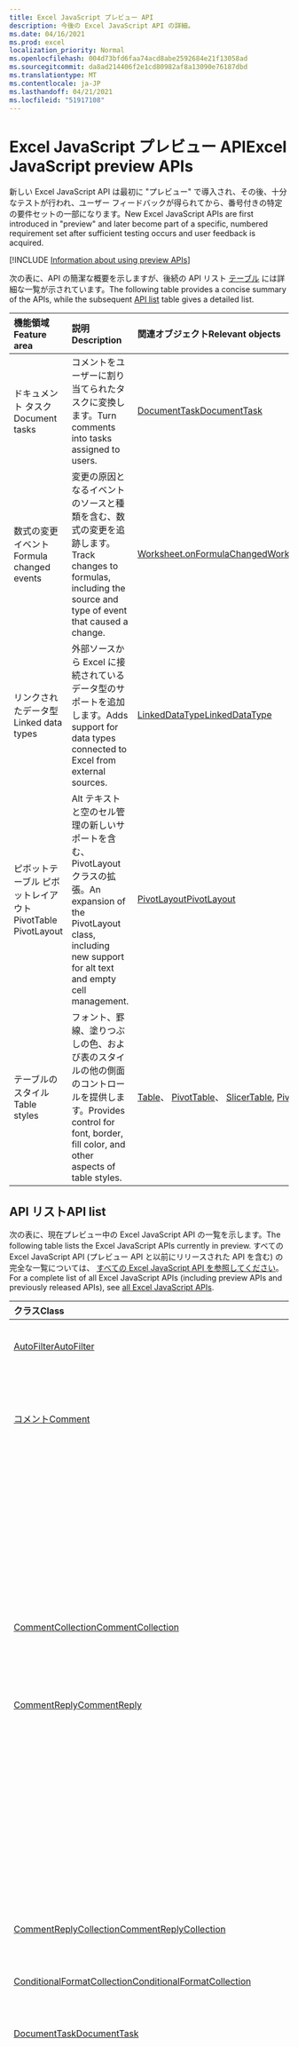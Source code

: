 ```yaml
---
title: Excel JavaScript プレビュー API
description: 今後の Excel JavaScript API の詳細。
ms.date: 04/16/2021
ms.prod: excel
localization_priority: Normal
ms.openlocfilehash: 004d73bfd6faa74acd8abe2592684e21f13058ad
ms.sourcegitcommit: da8ad214406f2e1cd80982af8a13090e76187dbd
ms.translationtype: MT
ms.contentlocale: ja-JP
ms.lasthandoff: 04/21/2021
ms.locfileid: "51917108"
---
```

# <a name="excel-javascript-preview-apis"></a><span data-ttu-id="0d282-103">Excel JavaScript プレビュー API</span><span class="sxs-lookup"><span data-stu-id="0d282-103">Excel JavaScript preview APIs</span></span>

<span data-ttu-id="0d282-104">新しい Excel JavaScript API は最初に "プレビュー" で導入され、その後、十分なテストが行われ、ユーザー フィードバックが得られてから、番号付きの特定の要件セットの一部になります。</span><span class="sxs-lookup"><span data-stu-id="0d282-104">New Excel JavaScript APIs are first introduced in "preview" and later become part of a specific, numbered requirement set after sufficient testing occurs and user feedback is acquired.</span></span>

[!INCLUDE [Information about using preview APIs](../../includes/using-preview-apis-host.md)]

<span data-ttu-id="0d282-105">次の表に、API の簡潔な概要を示しますが、後続の API リスト [テーブル](#api-list) には詳細な一覧が示されています。</span><span class="sxs-lookup"><span data-stu-id="0d282-105">The following table provides a concise summary of the APIs, while the subsequent [API list](#api-list) table gives a detailed list.</span></span>

| <span data-ttu-id="0d282-106">機能領域</span><span class="sxs-lookup"><span data-stu-id="0d282-106">Feature area</span></span> | <span data-ttu-id="0d282-107">説明</span><span class="sxs-lookup"><span data-stu-id="0d282-107">Description</span></span> | <span data-ttu-id="0d282-108">関連オブジェクト</span><span class="sxs-lookup"><span data-stu-id="0d282-108">Relevant objects</span></span> |
|:--- |:--- |:--- |
| <span data-ttu-id="0d282-109">ドキュメント タスク</span><span class="sxs-lookup"><span data-stu-id="0d282-109">Document tasks</span></span> | <span data-ttu-id="0d282-110">コメントをユーザーに割り当てられたタスクに変換します。</span><span class="sxs-lookup"><span data-stu-id="0d282-110">Turn comments into tasks assigned to users.</span></span> | [<span data-ttu-id="0d282-111">DocumentTask</span><span class="sxs-lookup"><span data-stu-id="0d282-111">DocumentTask</span></span>](/javascript/api/excel/excel.documenttask) |
| <span data-ttu-id="0d282-112">数式の変更イベント</span><span class="sxs-lookup"><span data-stu-id="0d282-112">Formula changed events</span></span> | <span data-ttu-id="0d282-113">変更の原因となるイベントのソースと種類を含む、数式の変更を追跡します。</span><span class="sxs-lookup"><span data-stu-id="0d282-113">Track changes to formulas, including the source and type of event that caused a change.</span></span> | [<span data-ttu-id="0d282-114">Worksheet.onFormulaChanged</span><span class="sxs-lookup"><span data-stu-id="0d282-114">Worksheet.onFormulaChanged</span></span>](/javascript/api/excel/excel.worksheet#onFormulaChanged)|
| <span data-ttu-id="0d282-115">リンクされたデータ型</span><span class="sxs-lookup"><span data-stu-id="0d282-115">Linked data types</span></span> | <span data-ttu-id="0d282-116">外部ソースから Excel に接続されているデータ型のサポートを追加します。</span><span class="sxs-lookup"><span data-stu-id="0d282-116">Adds support for data types connected to Excel from external sources.</span></span> | [<span data-ttu-id="0d282-117">LinkedDataType</span><span class="sxs-lookup"><span data-stu-id="0d282-117">LinkedDataType</span></span>](/javascript/api/excel/excel.linkeddatatype)|
| <span data-ttu-id="0d282-118">ピボットテーブル ピボットレイアウト</span><span class="sxs-lookup"><span data-stu-id="0d282-118">PivotTable PivotLayout</span></span> | <span data-ttu-id="0d282-119">Alt テキストと空のセル管理の新しいサポートを含む、PivotLayout クラスの拡張。</span><span class="sxs-lookup"><span data-stu-id="0d282-119">An expansion of the PivotLayout class, including new support for alt text and empty cell management.</span></span> | [<span data-ttu-id="0d282-120">PivotLayout</span><span class="sxs-lookup"><span data-stu-id="0d282-120">PivotLayout</span></span>](/javascript/api/excel/excel.pivotlayout) |
| <span data-ttu-id="0d282-121">テーブルのスタイル</span><span class="sxs-lookup"><span data-stu-id="0d282-121">Table styles</span></span> | <span data-ttu-id="0d282-122">フォント、罫線、塗りつぶしの色、および表のスタイルの他の側面のコントロールを提供します。</span><span class="sxs-lookup"><span data-stu-id="0d282-122">Provides control for font, border, fill color, and other aspects of table styles.</span></span> | <span data-ttu-id="0d282-123">[Table](/javascript/api/excel/excel.table)、 [PivotTable](/javascript/api/excel/excel.pivottable)、 [Slicer](/javascript/api/excel/excel.slicer)</span><span class="sxs-lookup"><span data-stu-id="0d282-123">[Table](/javascript/api/excel/excel.table), [PivotTable](/javascript/api/excel/excel.pivottable), [Slicer](/javascript/api/excel/excel.slicer)</span></span> |

## <a name="api-list"></a><span data-ttu-id="0d282-124">API リスト</span><span class="sxs-lookup"><span data-stu-id="0d282-124">API list</span></span>

<span data-ttu-id="0d282-125">次の表に、現在プレビュー中の Excel JavaScript API の一覧を示します。</span><span class="sxs-lookup"><span data-stu-id="0d282-125">The following table lists the Excel JavaScript APIs currently in preview.</span></span> <span data-ttu-id="0d282-126">すべての Excel JavaScript API (プレビュー API と以前にリリースされた API を含む) の完全な一覧については、 [すべての Excel JavaScript API を参照してください](/javascript/api/excel?view=excel-js-preview&preserve-view=true)。</span><span class="sxs-lookup"><span data-stu-id="0d282-126">For a complete list of all Excel JavaScript APIs (including preview APIs and previously released APIs), see [all Excel JavaScript APIs](/javascript/api/excel?view=excel-js-preview&preserve-view=true).</span></span>

| <span data-ttu-id="0d282-127">クラス</span><span class="sxs-lookup"><span data-stu-id="0d282-127">Class</span></span> | <span data-ttu-id="0d282-128">フィールド</span><span class="sxs-lookup"><span data-stu-id="0d282-128">Fields</span></span> | <span data-ttu-id="0d282-129">説明</span><span class="sxs-lookup"><span data-stu-id="0d282-129">Description</span></span> |
|:---|:---|:---|
|[<span data-ttu-id="0d282-130">AutoFilter</span><span class="sxs-lookup"><span data-stu-id="0d282-130">AutoFilter</span></span>](/javascript/api/excel/excel.autofilter)|[<span data-ttu-id="0d282-131">clearColumnCriteria(columnIndex: number)</span><span class="sxs-lookup"><span data-stu-id="0d282-131">clearColumnCriteria(columnIndex: number)</span></span>](/javascript/api/excel/excel.autofilter#clearcolumncriteria-columnindex-)|<span data-ttu-id="0d282-132">オートフィルターのフィルター条件がクリアされます。</span><span class="sxs-lookup"><span data-stu-id="0d282-132">Clears the filter criteria of the AutoFilter.</span></span>|
|[<span data-ttu-id="0d282-133">コメント</span><span class="sxs-lookup"><span data-stu-id="0d282-133">Comment</span></span>](/javascript/api/excel/excel.comment)|[<span data-ttu-id="0d282-134">assignTask(assignee: Identity)</span><span class="sxs-lookup"><span data-stu-id="0d282-134">assignTask(assignee: Identity)</span></span>](/javascript/api/excel/excel.comment#assigntask-assignee-)|<span data-ttu-id="0d282-135">コメントに添付されたタスクを、割り当て先として指定されたユーザーに割り当てる。</span><span class="sxs-lookup"><span data-stu-id="0d282-135">Assigns the task attached to the comment to the given user as an assignee.</span></span>|
||[<span data-ttu-id="0d282-136">getTask()</span><span class="sxs-lookup"><span data-stu-id="0d282-136">getTask()</span></span>](/javascript/api/excel/excel.comment#gettask--)|<span data-ttu-id="0d282-137">このコメントに関連付けられているタスクを取得します。</span><span class="sxs-lookup"><span data-stu-id="0d282-137">Gets the task associated with this comment.</span></span>|
||[<span data-ttu-id="0d282-138">getTaskOrNullObject()</span><span class="sxs-lookup"><span data-stu-id="0d282-138">getTaskOrNullObject()</span></span>](/javascript/api/excel/excel.comment#gettaskornullobject--)|<span data-ttu-id="0d282-139">このコメントに関連付けられているタスクを取得します。</span><span class="sxs-lookup"><span data-stu-id="0d282-139">Gets the task associated with this comment.</span></span>|
|[<span data-ttu-id="0d282-140">CommentCollection</span><span class="sxs-lookup"><span data-stu-id="0d282-140">CommentCollection</span></span>](/javascript/api/excel/excel.commentcollection)|[<span data-ttu-id="0d282-141">getItemOrNullObject(commentId: string)</span><span class="sxs-lookup"><span data-stu-id="0d282-141">getItemOrNullObject(commentId: string)</span></span>](/javascript/api/excel/excel.commentcollection#getitemornullobject-commentid-)|<span data-ttu-id="0d282-142">ID に基づいてコレクションからコメントを取得します。</span><span class="sxs-lookup"><span data-stu-id="0d282-142">Gets a comment from the collection based on its ID.</span></span>|
|[<span data-ttu-id="0d282-143">CommentReply</span><span class="sxs-lookup"><span data-stu-id="0d282-143">CommentReply</span></span>](/javascript/api/excel/excel.commentreply)|[<span data-ttu-id="0d282-144">assignTask(assignee: Identity)</span><span class="sxs-lookup"><span data-stu-id="0d282-144">assignTask(assignee: Identity)</span></span>](/javascript/api/excel/excel.commentreply#assigntask-assignee-)|<span data-ttu-id="0d282-145">コメントに添付されたタスクを、特定のユーザーに唯一の割り当て先として割り当てる。</span><span class="sxs-lookup"><span data-stu-id="0d282-145">Assigns the task attached to the comment to the given user as the sole assignee.</span></span>|
||[<span data-ttu-id="0d282-146">getTask()</span><span class="sxs-lookup"><span data-stu-id="0d282-146">getTask()</span></span>](/javascript/api/excel/excel.commentreply#gettask--)|<span data-ttu-id="0d282-147">このコメント返信のスレッドに関連付けられているタスクを取得します。</span><span class="sxs-lookup"><span data-stu-id="0d282-147">Gets the task associated with this comment reply's thread.</span></span>|
||[<span data-ttu-id="0d282-148">getTaskOrNullObject()</span><span class="sxs-lookup"><span data-stu-id="0d282-148">getTaskOrNullObject()</span></span>](/javascript/api/excel/excel.commentreply#gettaskornullobject--)|<span data-ttu-id="0d282-149">このコメント返信のスレッドに関連付けられているタスクを取得します。</span><span class="sxs-lookup"><span data-stu-id="0d282-149">Gets the task associated with this comment reply's thread.</span></span>|
|[<span data-ttu-id="0d282-150">CommentReplyCollection</span><span class="sxs-lookup"><span data-stu-id="0d282-150">CommentReplyCollection</span></span>](/javascript/api/excel/excel.commentreplycollection)|[<span data-ttu-id="0d282-151">getItemOrNullObject(commentReplyId: string)</span><span class="sxs-lookup"><span data-stu-id="0d282-151">getItemOrNullObject(commentReplyId: string)</span></span>](/javascript/api/excel/excel.commentreplycollection#getitemornullobject-commentreplyid-)|<span data-ttu-id="0d282-152">その ID で識別されるコメント返信を返します。</span><span class="sxs-lookup"><span data-stu-id="0d282-152">Returns a comment reply identified by its ID.</span></span>|
|[<span data-ttu-id="0d282-153">ConditionalFormatCollection</span><span class="sxs-lookup"><span data-stu-id="0d282-153">ConditionalFormatCollection</span></span>](/javascript/api/excel/excel.conditionalformatcollection)|[<span data-ttu-id="0d282-154">getItemOrNullObject(id: string)</span><span class="sxs-lookup"><span data-stu-id="0d282-154">getItemOrNullObject(id: string)</span></span>](/javascript/api/excel/excel.conditionalformatcollection#getitemornullobject-id-)|<span data-ttu-id="0d282-155">ID で識別される条件付き書式を返します。</span><span class="sxs-lookup"><span data-stu-id="0d282-155">Returns a conditional format identified by its ID.</span></span>|
|[<span data-ttu-id="0d282-156">DocumentTask</span><span class="sxs-lookup"><span data-stu-id="0d282-156">DocumentTask</span></span>](/javascript/api/excel/excel.documenttask)|[<span data-ttu-id="0d282-157">percentComplete</span><span class="sxs-lookup"><span data-stu-id="0d282-157">percentComplete</span></span>](/javascript/api/excel/excel.documenttask#percentcomplete)|<span data-ttu-id="0d282-158">タスクの完了率を指定します。</span><span class="sxs-lookup"><span data-stu-id="0d282-158">Specifies the completion percentage of the task.</span></span>|
||[<span data-ttu-id="0d282-159">優先度</span><span class="sxs-lookup"><span data-stu-id="0d282-159">priority</span></span>](/javascript/api/excel/excel.documenttask#priority)|<span data-ttu-id="0d282-160">タスクの優先度を指定します。</span><span class="sxs-lookup"><span data-stu-id="0d282-160">Specifies the priority of the task.</span></span>|
||[<span data-ttu-id="0d282-161">assignees</span><span class="sxs-lookup"><span data-stu-id="0d282-161">assignees</span></span>](/javascript/api/excel/excel.documenttask#assignees)|<span data-ttu-id="0d282-162">タスクの割り当て人のコレクションを返します。</span><span class="sxs-lookup"><span data-stu-id="0d282-162">Returns a collection of assignees of the task.</span></span>|
||[<span data-ttu-id="0d282-163">変更点</span><span class="sxs-lookup"><span data-stu-id="0d282-163">changes</span></span>](/javascript/api/excel/excel.documenttask#changes)|<span data-ttu-id="0d282-164">タスクの変更レコードを取得します。</span><span class="sxs-lookup"><span data-stu-id="0d282-164">Gets the change records of the task.</span></span>|
||[<span data-ttu-id="0d282-165">comment</span><span class="sxs-lookup"><span data-stu-id="0d282-165">comment</span></span>](/javascript/api/excel/excel.documenttask#comment)|<span data-ttu-id="0d282-166">タスクに関連付けられたコメントを取得します。</span><span class="sxs-lookup"><span data-stu-id="0d282-166">Gets the comment associated with the task.</span></span>|
||[<span data-ttu-id="0d282-167">completedBy</span><span class="sxs-lookup"><span data-stu-id="0d282-167">completedBy</span></span>](/javascript/api/excel/excel.documenttask#completedby)|<span data-ttu-id="0d282-168">タスクを完了した最新のユーザーを取得します。</span><span class="sxs-lookup"><span data-stu-id="0d282-168">Gets the most recent user to have completed the task.</span></span>|
||[<span data-ttu-id="0d282-169">completedDateTime</span><span class="sxs-lookup"><span data-stu-id="0d282-169">completedDateTime</span></span>](/javascript/api/excel/excel.documenttask#completeddatetime)|<span data-ttu-id="0d282-170">タスクが完了した日時を取得します。</span><span class="sxs-lookup"><span data-stu-id="0d282-170">Gets the date and time that the task was completed.</span></span>|
||[<span data-ttu-id="0d282-171">createdBy</span><span class="sxs-lookup"><span data-stu-id="0d282-171">createdBy</span></span>](/javascript/api/excel/excel.documenttask#createdby)|<span data-ttu-id="0d282-172">タスクを作成したユーザーを取得します。</span><span class="sxs-lookup"><span data-stu-id="0d282-172">Gets the user who created the task.</span></span>|
||[<span data-ttu-id="0d282-173">createdDateTime</span><span class="sxs-lookup"><span data-stu-id="0d282-173">createdDateTime</span></span>](/javascript/api/excel/excel.documenttask#createddatetime)|<span data-ttu-id="0d282-174">タスクが作成された日時を取得します。</span><span class="sxs-lookup"><span data-stu-id="0d282-174">Gets the date and time that the task was created.</span></span>|
||[<span data-ttu-id="0d282-175">id</span><span class="sxs-lookup"><span data-stu-id="0d282-175">id</span></span>](/javascript/api/excel/excel.documenttask#id)|<span data-ttu-id="0d282-176">タスクの ID を取得します。</span><span class="sxs-lookup"><span data-stu-id="0d282-176">Gets the ID of the task.</span></span>|
||[<span data-ttu-id="0d282-177">setStartAndDueDateTime(startDateTime: Date, dueDateTime: Date)</span><span class="sxs-lookup"><span data-stu-id="0d282-177">setStartAndDueDateTime(startDateTime: Date, dueDateTime: Date)</span></span>](/javascript/api/excel/excel.documenttask#setstartandduedatetime-startdatetime--duedatetime-)|<span data-ttu-id="0d282-178">タスクの開始日と期日を変更します。</span><span class="sxs-lookup"><span data-stu-id="0d282-178">Changes the start and the due dates of the task.</span></span>|
||[<span data-ttu-id="0d282-179">startAndDueDateTime</span><span class="sxs-lookup"><span data-stu-id="0d282-179">startAndDueDateTime</span></span>](/javascript/api/excel/excel.documenttask#startandduedatetime)|<span data-ttu-id="0d282-180">タスクを開始する日付と時刻を取得または設定します。期限が設定されます。</span><span class="sxs-lookup"><span data-stu-id="0d282-180">Gets or sets the date and time the task should start and is due.</span></span>|
||[<span data-ttu-id="0d282-181">title</span><span class="sxs-lookup"><span data-stu-id="0d282-181">title</span></span>](/javascript/api/excel/excel.documenttask#title)|<span data-ttu-id="0d282-182">タスクのタイトルを指定します。</span><span class="sxs-lookup"><span data-stu-id="0d282-182">Specifies title of the task.</span></span>|
|[<span data-ttu-id="0d282-183">DocumentTaskChange</span><span class="sxs-lookup"><span data-stu-id="0d282-183">DocumentTaskChange</span></span>](/javascript/api/excel/excel.documenttaskchange)|[<span data-ttu-id="0d282-184">割り当て先</span><span class="sxs-lookup"><span data-stu-id="0d282-184">assignee</span></span>](/javascript/api/excel/excel.documenttaskchange#assignee)|<span data-ttu-id="0d282-185">変更レコードの種類のタスクに割り当てられたユーザー、または変更レコードの種類のタスクから割り当てられていないユーザー `assign` `unassign` を表します。</span><span class="sxs-lookup"><span data-stu-id="0d282-185">Represents the user assigned to the task for an `assign` change record type, or the user unassigned from the task for an `unassign` change record type.</span></span>|
||[<span data-ttu-id="0d282-186">changedBy</span><span class="sxs-lookup"><span data-stu-id="0d282-186">changedBy</span></span>](/javascript/api/excel/excel.documenttaskchange#changedby)|<span data-ttu-id="0d282-187">タスクを作成または変更したユーザーを表します。</span><span class="sxs-lookup"><span data-stu-id="0d282-187">Represents the user who created or changed the task.</span></span>|
||[<span data-ttu-id="0d282-188">commentId</span><span class="sxs-lookup"><span data-stu-id="0d282-188">commentId</span></span>](/javascript/api/excel/excel.documenttaskchange#commentid)|<span data-ttu-id="0d282-189">タスクの変更をアンカー `Comment` する ID `CommentReply` を表します。</span><span class="sxs-lookup"><span data-stu-id="0d282-189">Represents the ID of the `Comment` or `CommentReply` to which the task change is anchored.</span></span>|
||[<span data-ttu-id="0d282-190">createdDateTime</span><span class="sxs-lookup"><span data-stu-id="0d282-190">createdDateTime</span></span>](/javascript/api/excel/excel.documenttaskchange#createddatetime)|<span data-ttu-id="0d282-191">タスク変更レコードの作成日時を表します。</span><span class="sxs-lookup"><span data-stu-id="0d282-191">Represents the creation date and time of the task change record.</span></span>|
||[<span data-ttu-id="0d282-192">dueDateTime</span><span class="sxs-lookup"><span data-stu-id="0d282-192">dueDateTime</span></span>](/javascript/api/excel/excel.documenttaskchange#duedatetime)|<span data-ttu-id="0d282-193">タスクの期日と時刻を UTC タイム ゾーンで表します。</span><span class="sxs-lookup"><span data-stu-id="0d282-193">Represents the task's due date and time, in UTC time zone.</span></span>|
||[<span data-ttu-id="0d282-194">id</span><span class="sxs-lookup"><span data-stu-id="0d282-194">id</span></span>](/javascript/api/excel/excel.documenttaskchange#id)|<span data-ttu-id="0d282-195">タスク変更レコードの ID。</span><span class="sxs-lookup"><span data-stu-id="0d282-195">ID for the task change record.</span></span>|
||[<span data-ttu-id="0d282-196">percentComplete</span><span class="sxs-lookup"><span data-stu-id="0d282-196">percentComplete</span></span>](/javascript/api/excel/excel.documenttaskchange#percentcomplete)|<span data-ttu-id="0d282-197">タスクの完了率を表します。</span><span class="sxs-lookup"><span data-stu-id="0d282-197">Represents the task's completion percentage.</span></span>|
||[<span data-ttu-id="0d282-198">優先度</span><span class="sxs-lookup"><span data-stu-id="0d282-198">priority</span></span>](/javascript/api/excel/excel.documenttaskchange#priority)|<span data-ttu-id="0d282-199">タスクの優先度を表します。</span><span class="sxs-lookup"><span data-stu-id="0d282-199">Represents the task's priority.</span></span>|
||[<span data-ttu-id="0d282-200">startDateTime</span><span class="sxs-lookup"><span data-stu-id="0d282-200">startDateTime</span></span>](/javascript/api/excel/excel.documenttaskchange#startdatetime)|<span data-ttu-id="0d282-201">タスクの開始日時を UTC タイム ゾーンで表します。</span><span class="sxs-lookup"><span data-stu-id="0d282-201">Represents the task's start date and time, in UTC time zone.</span></span>|
||[<span data-ttu-id="0d282-202">title</span><span class="sxs-lookup"><span data-stu-id="0d282-202">title</span></span>](/javascript/api/excel/excel.documenttaskchange#title)|<span data-ttu-id="0d282-203">タスクのタイトルを表します。</span><span class="sxs-lookup"><span data-stu-id="0d282-203">Represents the task's title.</span></span>|
||[<span data-ttu-id="0d282-204">type</span><span class="sxs-lookup"><span data-stu-id="0d282-204">type</span></span>](/javascript/api/excel/excel.documenttaskchange#type)|<span data-ttu-id="0d282-205">タスク変更レコードのアクションの種類を表します。</span><span class="sxs-lookup"><span data-stu-id="0d282-205">Represents the action type of the task change record.</span></span>|
||[<span data-ttu-id="0d282-206">undoHistoryId</span><span class="sxs-lookup"><span data-stu-id="0d282-206">undoHistoryId</span></span>](/javascript/api/excel/excel.documenttaskchange#undohistoryid)|<span data-ttu-id="0d282-207">変更レコードの `DocumentTaskChange.id` 種類に対して元に戻されたプロパティ `undo` を表します。</span><span class="sxs-lookup"><span data-stu-id="0d282-207">Represents the `DocumentTaskChange.id` property that was undone for the `undo` change record type.</span></span>|
|[<span data-ttu-id="0d282-208">DocumentTaskChangeCollection</span><span class="sxs-lookup"><span data-stu-id="0d282-208">DocumentTaskChangeCollection</span></span>](/javascript/api/excel/excel.documenttaskchangecollection)|[<span data-ttu-id="0d282-209">getCount()</span><span class="sxs-lookup"><span data-stu-id="0d282-209">getCount()</span></span>](/javascript/api/excel/excel.documenttaskchangecollection#getcount--)|<span data-ttu-id="0d282-210">タスクのコレクション内の変更レコードの数を取得します。</span><span class="sxs-lookup"><span data-stu-id="0d282-210">Gets the number of change records in the collection for the task.</span></span>|
||[<span data-ttu-id="0d282-211">getItemAt(index: number)</span><span class="sxs-lookup"><span data-stu-id="0d282-211">getItemAt(index: number)</span></span>](/javascript/api/excel/excel.documenttaskchangecollection#getitemat-index-)|<span data-ttu-id="0d282-212">コレクション内のインデックスを使用してタスク変更レコードを取得します。</span><span class="sxs-lookup"><span data-stu-id="0d282-212">Gets a task change record by using its index in the collection.</span></span>|
||[<span data-ttu-id="0d282-213">items</span><span class="sxs-lookup"><span data-stu-id="0d282-213">items</span></span>](/javascript/api/excel/excel.documenttaskchangecollection#items)|<span data-ttu-id="0d282-214">このコレクション内に読み込まれた子アイテムを取得します。</span><span class="sxs-lookup"><span data-stu-id="0d282-214">Gets the loaded child items in this collection.</span></span>|
|[<span data-ttu-id="0d282-215">DocumentTaskCollection</span><span class="sxs-lookup"><span data-stu-id="0d282-215">DocumentTaskCollection</span></span>](/javascript/api/excel/excel.documenttaskcollection)|[<span data-ttu-id="0d282-216">getCount()</span><span class="sxs-lookup"><span data-stu-id="0d282-216">getCount()</span></span>](/javascript/api/excel/excel.documenttaskcollection#getcount--)|<span data-ttu-id="0d282-217">コレクション内のタスクの数を取得します。</span><span class="sxs-lookup"><span data-stu-id="0d282-217">Gets the number of tasks in the collection.</span></span>|
||[<span data-ttu-id="0d282-218">getItem(key: string)</span><span class="sxs-lookup"><span data-stu-id="0d282-218">getItem(key: string)</span></span>](/javascript/api/excel/excel.documenttaskcollection#getitem-key-)|<span data-ttu-id="0d282-219">ID を使用してタスクを取得します。</span><span class="sxs-lookup"><span data-stu-id="0d282-219">Gets a task using its ID.</span></span>|
||[<span data-ttu-id="0d282-220">getItemAt(index: number)</span><span class="sxs-lookup"><span data-stu-id="0d282-220">getItemAt(index: number)</span></span>](/javascript/api/excel/excel.documenttaskcollection#getitemat-index-)|<span data-ttu-id="0d282-221">コレクション内のインデックスによってタスクを取得します。</span><span class="sxs-lookup"><span data-stu-id="0d282-221">Gets a task by its index in the collection.</span></span>|
||[<span data-ttu-id="0d282-222">getItemOrNullObject(key: string)</span><span class="sxs-lookup"><span data-stu-id="0d282-222">getItemOrNullObject(key: string)</span></span>](/javascript/api/excel/excel.documenttaskcollection#getitemornullobject-key-)|<span data-ttu-id="0d282-223">ID を使用してタスクを取得します。</span><span class="sxs-lookup"><span data-stu-id="0d282-223">Gets a task using its ID.</span></span>|
||[<span data-ttu-id="0d282-224">items</span><span class="sxs-lookup"><span data-stu-id="0d282-224">items</span></span>](/javascript/api/excel/excel.documenttaskcollection#items)|<span data-ttu-id="0d282-225">このコレクション内に読み込まれた子アイテムを取得します。</span><span class="sxs-lookup"><span data-stu-id="0d282-225">Gets the loaded child items in this collection.</span></span>|
|[<span data-ttu-id="0d282-226">DocumentTaskSchedule</span><span class="sxs-lookup"><span data-stu-id="0d282-226">DocumentTaskSchedule</span></span>](/javascript/api/excel/excel.documenttaskschedule)|[<span data-ttu-id="0d282-227">dueDateTime</span><span class="sxs-lookup"><span data-stu-id="0d282-227">dueDateTime</span></span>](/javascript/api/excel/excel.documenttaskschedule#duedatetime)|<span data-ttu-id="0d282-228">タスクが期限の日時を取得します。</span><span class="sxs-lookup"><span data-stu-id="0d282-228">Gets the date and time that the task is due.</span></span>|
||[<span data-ttu-id="0d282-229">startDateTime</span><span class="sxs-lookup"><span data-stu-id="0d282-229">startDateTime</span></span>](/javascript/api/excel/excel.documenttaskschedule#startdatetime)|<span data-ttu-id="0d282-230">タスクを開始する日付と時刻を取得します。</span><span class="sxs-lookup"><span data-stu-id="0d282-230">Gets the date and time that the task should start.</span></span>|
|[<span data-ttu-id="0d282-231">FormulaChangedEventDetail</span><span class="sxs-lookup"><span data-stu-id="0d282-231">FormulaChangedEventDetail</span></span>](/javascript/api/excel/excel.formulachangedeventdetail)|[<span data-ttu-id="0d282-232">cellAddress</span><span class="sxs-lookup"><span data-stu-id="0d282-232">cellAddress</span></span>](/javascript/api/excel/excel.formulachangedeventdetail#celladdress)|<span data-ttu-id="0d282-233">変更された数式を含むセルのアドレス。</span><span class="sxs-lookup"><span data-stu-id="0d282-233">The address of the cell that contains the changed formula.</span></span>|
||[<span data-ttu-id="0d282-234">previousFormula</span><span class="sxs-lookup"><span data-stu-id="0d282-234">previousFormula</span></span>](/javascript/api/excel/excel.formulachangedeventdetail#previousformula)|<span data-ttu-id="0d282-235">変更前の数式を表します。</span><span class="sxs-lookup"><span data-stu-id="0d282-235">Represents the previous formula, before it was changed.</span></span>|
|[<span data-ttu-id="0d282-236">GroupShapeCollection</span><span class="sxs-lookup"><span data-stu-id="0d282-236">GroupShapeCollection</span></span>](/javascript/api/excel/excel.groupshapecollection)|[<span data-ttu-id="0d282-237">getItemOrNullObject(key: string)</span><span class="sxs-lookup"><span data-stu-id="0d282-237">getItemOrNullObject(key: string)</span></span>](/javascript/api/excel/excel.groupshapecollection#getitemornullobject-key-)|<span data-ttu-id="0d282-238">名前または ID を使用して図形を取得します。</span><span class="sxs-lookup"><span data-stu-id="0d282-238">Gets a shape using its name or ID.</span></span>|
|[<span data-ttu-id="0d282-239">ID</span><span class="sxs-lookup"><span data-stu-id="0d282-239">Identity</span></span>](/javascript/api/excel/excel.identity)|[<span data-ttu-id="0d282-240">displayName</span><span class="sxs-lookup"><span data-stu-id="0d282-240">displayName</span></span>](/javascript/api/excel/excel.identity#displayname)|<span data-ttu-id="0d282-241">ユーザーの表示名を表します。</span><span class="sxs-lookup"><span data-stu-id="0d282-241">Represents the user's display name.</span></span>|
||[<span data-ttu-id="0d282-242">email</span><span class="sxs-lookup"><span data-stu-id="0d282-242">email</span></span>](/javascript/api/excel/excel.identity#email)|<span data-ttu-id="0d282-243">ユーザーの電子メール アドレスを表します。</span><span class="sxs-lookup"><span data-stu-id="0d282-243">Represents the user's email address.</span></span>|
||[<span data-ttu-id="0d282-244">id</span><span class="sxs-lookup"><span data-stu-id="0d282-244">id</span></span>](/javascript/api/excel/excel.identity#id)|<span data-ttu-id="0d282-245">ユーザーの一意の ID を表します。</span><span class="sxs-lookup"><span data-stu-id="0d282-245">Represents the user's unique ID.</span></span>|
|[<span data-ttu-id="0d282-246">IdentityCollection</span><span class="sxs-lookup"><span data-stu-id="0d282-246">IdentityCollection</span></span>](/javascript/api/excel/excel.identitycollection)|[<span data-ttu-id="0d282-247">add(assignee: Identity)</span><span class="sxs-lookup"><span data-stu-id="0d282-247">add(assignee: Identity)</span></span>](/javascript/api/excel/excel.identitycollection#add-assignee-)|<span data-ttu-id="0d282-248">コレクションにユーザー ID を追加します。</span><span class="sxs-lookup"><span data-stu-id="0d282-248">Adds a user identity to the collection.</span></span>|
||[<span data-ttu-id="0d282-249">clear()</span><span class="sxs-lookup"><span data-stu-id="0d282-249">clear()</span></span>](/javascript/api/excel/excel.identitycollection#clear--)|<span data-ttu-id="0d282-250">コレクションからすべてのユーザー ID を削除します。</span><span class="sxs-lookup"><span data-stu-id="0d282-250">Removes all user identities from the collection.</span></span>|
||[<span data-ttu-id="0d282-251">getCount()</span><span class="sxs-lookup"><span data-stu-id="0d282-251">getCount()</span></span>](/javascript/api/excel/excel.identitycollection#getcount--)|<span data-ttu-id="0d282-252">コレクション内のアイテムの数を取得します。</span><span class="sxs-lookup"><span data-stu-id="0d282-252">Gets the number of items in the collection.</span></span>|
||[<span data-ttu-id="0d282-253">getItemAt(index: number)</span><span class="sxs-lookup"><span data-stu-id="0d282-253">getItemAt(index: number)</span></span>](/javascript/api/excel/excel.identitycollection#getitemat-index-)|<span data-ttu-id="0d282-254">コレクション内のインデックスを使用してドキュメント ユーザー ID を取得します。</span><span class="sxs-lookup"><span data-stu-id="0d282-254">Gets a document user identity by using its index in the collection.</span></span>|
||[<span data-ttu-id="0d282-255">items</span><span class="sxs-lookup"><span data-stu-id="0d282-255">items</span></span>](/javascript/api/excel/excel.identitycollection#items)|<span data-ttu-id="0d282-256">このコレクション内に読み込まれた子アイテムを取得します。</span><span class="sxs-lookup"><span data-stu-id="0d282-256">Gets the loaded child items in this collection.</span></span>|
||[<span data-ttu-id="0d282-257">remove(assignee: Identity)</span><span class="sxs-lookup"><span data-stu-id="0d282-257">remove(assignee: Identity)</span></span>](/javascript/api/excel/excel.identitycollection#remove-assignee-)|<span data-ttu-id="0d282-258">コレクションからユーザー ID を削除します。</span><span class="sxs-lookup"><span data-stu-id="0d282-258">Removes a user identity from the collection.</span></span>|
|[<span data-ttu-id="0d282-259">IdentityEntity</span><span class="sxs-lookup"><span data-stu-id="0d282-259">IdentityEntity</span></span>](/javascript/api/excel/excel.identityentity)|[<span data-ttu-id="0d282-260">displayName</span><span class="sxs-lookup"><span data-stu-id="0d282-260">displayName</span></span>](/javascript/api/excel/excel.identityentity#displayname)|<span data-ttu-id="0d282-261">ユーザーの表示名を表します。</span><span class="sxs-lookup"><span data-stu-id="0d282-261">Represents the user's display name.</span></span>|
||[<span data-ttu-id="0d282-262">email</span><span class="sxs-lookup"><span data-stu-id="0d282-262">email</span></span>](/javascript/api/excel/excel.identityentity#email)|<span data-ttu-id="0d282-263">ユーザーの電子メール アドレスを表します。</span><span class="sxs-lookup"><span data-stu-id="0d282-263">Represents the user's email address.</span></span>|
||[<span data-ttu-id="0d282-264">id</span><span class="sxs-lookup"><span data-stu-id="0d282-264">id</span></span>](/javascript/api/excel/excel.identityentity#id)|<span data-ttu-id="0d282-265">ユーザーの一意の ID を表します。</span><span class="sxs-lookup"><span data-stu-id="0d282-265">Represents the user's unique ID.</span></span>|
|[<span data-ttu-id="0d282-266">InsertWorksheetOptions</span><span class="sxs-lookup"><span data-stu-id="0d282-266">InsertWorksheetOptions</span></span>](/javascript/api/excel/excel.insertworksheetoptions)|[<span data-ttu-id="0d282-267">positionType</span><span class="sxs-lookup"><span data-stu-id="0d282-267">positionType</span></span>](/javascript/api/excel/excel.insertworksheetoptions#positiontype)|<span data-ttu-id="0d282-268">新しいワークシートの現在のブック内の挿入位置。</span><span class="sxs-lookup"><span data-stu-id="0d282-268">The insert position, in the current workbook, of the new worksheets.</span></span>|
||[<span data-ttu-id="0d282-269">relativeTo</span><span class="sxs-lookup"><span data-stu-id="0d282-269">relativeTo</span></span>](/javascript/api/excel/excel.insertworksheetoptions#relativeto)|<span data-ttu-id="0d282-270">パラメーターに対して参照されている現在のブック内の `WorksheetPositionType` ワークシート。</span><span class="sxs-lookup"><span data-stu-id="0d282-270">The worksheet in the current workbook that is referenced for the `WorksheetPositionType` parameter.</span></span>|
||[<span data-ttu-id="0d282-271">sheetNamesToInsert</span><span class="sxs-lookup"><span data-stu-id="0d282-271">sheetNamesToInsert</span></span>](/javascript/api/excel/excel.insertworksheetoptions#sheetnamestoinsert)|<span data-ttu-id="0d282-272">挿入する個々のワークシートの名前。</span><span class="sxs-lookup"><span data-stu-id="0d282-272">The names of individual worksheets to insert.</span></span>|
|[<span data-ttu-id="0d282-273">LinkedDataType</span><span class="sxs-lookup"><span data-stu-id="0d282-273">LinkedDataType</span></span>](/javascript/api/excel/excel.linkeddatatype)|[<span data-ttu-id="0d282-274">dataProvider</span><span class="sxs-lookup"><span data-stu-id="0d282-274">dataProvider</span></span>](/javascript/api/excel/excel.linkeddatatype#dataprovider)|<span data-ttu-id="0d282-275">リンクされたデータ型のデータ プロバイダーの名前。</span><span class="sxs-lookup"><span data-stu-id="0d282-275">The name of the data provider for the linked data type.</span></span>|
||[<span data-ttu-id="0d282-276">lastRefreshed</span><span class="sxs-lookup"><span data-stu-id="0d282-276">lastRefreshed</span></span>](/javascript/api/excel/excel.linkeddatatype#lastrefreshed)|<span data-ttu-id="0d282-277">リンクされたデータ型が最後に更新されたときにブックが開か以降のローカルタイム ゾーンの日付と時刻。</span><span class="sxs-lookup"><span data-stu-id="0d282-277">The local time-zone date and time since the workbook was opened when the linked data type was last refreshed.</span></span>|
||[<span data-ttu-id="0d282-278">name</span><span class="sxs-lookup"><span data-stu-id="0d282-278">name</span></span>](/javascript/api/excel/excel.linkeddatatype#name)|<span data-ttu-id="0d282-279">リンクされたデータ型の名前。</span><span class="sxs-lookup"><span data-stu-id="0d282-279">The name of the linked data type.</span></span>|
||[<span data-ttu-id="0d282-280">periodicRefreshInterval</span><span class="sxs-lookup"><span data-stu-id="0d282-280">periodicRefreshInterval</span></span>](/javascript/api/excel/excel.linkeddatatype#periodicrefreshinterval)|<span data-ttu-id="0d282-281">リンクされたデータ型が "定期的" に設定されている場合に更新される頻度 (秒 `refreshMode` )。</span><span class="sxs-lookup"><span data-stu-id="0d282-281">The frequency, in seconds, at which the linked data type is refreshed if `refreshMode` is set to "Periodic".</span></span>|
||[<span data-ttu-id="0d282-282">refreshMode</span><span class="sxs-lookup"><span data-stu-id="0d282-282">refreshMode</span></span>](/javascript/api/excel/excel.linkeddatatype#refreshmode)|<span data-ttu-id="0d282-283">リンクされたデータ型のデータを取得するメカニズム。</span><span class="sxs-lookup"><span data-stu-id="0d282-283">The mechanism by which the data for the linked data type is retrieved.</span></span>|
||[<span data-ttu-id="0d282-284">serviceId</span><span class="sxs-lookup"><span data-stu-id="0d282-284">serviceId</span></span>](/javascript/api/excel/excel.linkeddatatype#serviceid)|<span data-ttu-id="0d282-285">リンクされたデータ型の一意の ID。</span><span class="sxs-lookup"><span data-stu-id="0d282-285">The unique ID of the linked data type.</span></span>|
||[<span data-ttu-id="0d282-286">supportedRefreshModes</span><span class="sxs-lookup"><span data-stu-id="0d282-286">supportedRefreshModes</span></span>](/javascript/api/excel/excel.linkeddatatype#supportedrefreshmodes)|<span data-ttu-id="0d282-287">リンクされたデータ型でサポートされているすべての更新モードを持つ配列を返します。</span><span class="sxs-lookup"><span data-stu-id="0d282-287">Returns an array with all the refresh modes supported by the linked data type.</span></span>|
||[<span data-ttu-id="0d282-288">requestRefresh()</span><span class="sxs-lookup"><span data-stu-id="0d282-288">requestRefresh()</span></span>](/javascript/api/excel/excel.linkeddatatype#requestrefresh--)|<span data-ttu-id="0d282-289">リンクされたデータ型を更新する要求を行います。</span><span class="sxs-lookup"><span data-stu-id="0d282-289">Makes a request to refresh the linked data type.</span></span>|
||[<span data-ttu-id="0d282-290">requestSetRefreshMode(refreshMode: Excel.LinkedDataTypeRefreshMode)</span><span class="sxs-lookup"><span data-stu-id="0d282-290">requestSetRefreshMode(refreshMode: Excel.LinkedDataTypeRefreshMode)</span></span>](/javascript/api/excel/excel.linkeddatatype#requestsetrefreshmode-refreshmode-)|<span data-ttu-id="0d282-291">このリンクされたデータ型の更新モードを変更する要求を行います。</span><span class="sxs-lookup"><span data-stu-id="0d282-291">Makes a request to change the refresh mode for this linked data type.</span></span>|
|[<span data-ttu-id="0d282-292">LinkedDataTypeAddedEventArgs</span><span class="sxs-lookup"><span data-stu-id="0d282-292">LinkedDataTypeAddedEventArgs</span></span>](/javascript/api/excel/excel.linkeddatatypeaddedeventargs)|[<span data-ttu-id="0d282-293">serviceId</span><span class="sxs-lookup"><span data-stu-id="0d282-293">serviceId</span></span>](/javascript/api/excel/excel.linkeddatatypeaddedeventargs#serviceid)|<span data-ttu-id="0d282-294">新しいリンクされたデータ型の一意の ID。</span><span class="sxs-lookup"><span data-stu-id="0d282-294">The unique ID of the new linked data type.</span></span>|
||[<span data-ttu-id="0d282-295">source</span><span class="sxs-lookup"><span data-stu-id="0d282-295">source</span></span>](/javascript/api/excel/excel.linkeddatatypeaddedeventargs#source)|<span data-ttu-id="0d282-296">イベントのソースを取得します。</span><span class="sxs-lookup"><span data-stu-id="0d282-296">Gets the source of the event.</span></span>|
||[<span data-ttu-id="0d282-297">type</span><span class="sxs-lookup"><span data-stu-id="0d282-297">type</span></span>](/javascript/api/excel/excel.linkeddatatypeaddedeventargs#type)|<span data-ttu-id="0d282-298">イベントの種類を取得します。</span><span class="sxs-lookup"><span data-stu-id="0d282-298">Gets the type of the event.</span></span>|
|[<span data-ttu-id="0d282-299">LinkedDataTypeCollection</span><span class="sxs-lookup"><span data-stu-id="0d282-299">LinkedDataTypeCollection</span></span>](/javascript/api/excel/excel.linkeddatatypecollection)|[<span data-ttu-id="0d282-300">getCount()</span><span class="sxs-lookup"><span data-stu-id="0d282-300">getCount()</span></span>](/javascript/api/excel/excel.linkeddatatypecollection#getcount--)|<span data-ttu-id="0d282-301">コレクション内のリンクされたデータ型の数を取得します。</span><span class="sxs-lookup"><span data-stu-id="0d282-301">Gets the number of linked data types in the collection.</span></span>|
||[<span data-ttu-id="0d282-302">getItem(key: number)</span><span class="sxs-lookup"><span data-stu-id="0d282-302">getItem(key: number)</span></span>](/javascript/api/excel/excel.linkeddatatypecollection#getitem-key-)|<span data-ttu-id="0d282-303">サービス ID 別にリンクされたデータ型を取得します。</span><span class="sxs-lookup"><span data-stu-id="0d282-303">Gets a linked data type by service ID.</span></span>|
||[<span data-ttu-id="0d282-304">getItemAt(index: number)</span><span class="sxs-lookup"><span data-stu-id="0d282-304">getItemAt(index: number)</span></span>](/javascript/api/excel/excel.linkeddatatypecollection#getitemat-index-)|<span data-ttu-id="0d282-305">コレクション内のインデックスによってリンクされたデータ型を取得します。</span><span class="sxs-lookup"><span data-stu-id="0d282-305">Gets a linked data type by its index in the collection.</span></span>|
||[<span data-ttu-id="0d282-306">getItemOrNullObject(key: number)</span><span class="sxs-lookup"><span data-stu-id="0d282-306">getItemOrNullObject(key: number)</span></span>](/javascript/api/excel/excel.linkeddatatypecollection#getitemornullobject-key-)|<span data-ttu-id="0d282-307">ID によってリンクされたデータ型を取得します。</span><span class="sxs-lookup"><span data-stu-id="0d282-307">Gets a linked data type by ID.</span></span>|
||[<span data-ttu-id="0d282-308">items</span><span class="sxs-lookup"><span data-stu-id="0d282-308">items</span></span>](/javascript/api/excel/excel.linkeddatatypecollection#items)|<span data-ttu-id="0d282-309">このコレクション内に読み込まれた子アイテムを取得します。</span><span class="sxs-lookup"><span data-stu-id="0d282-309">Gets the loaded child items in this collection.</span></span>|
||[<span data-ttu-id="0d282-310">requestRefreshAll()</span><span class="sxs-lookup"><span data-stu-id="0d282-310">requestRefreshAll()</span></span>](/javascript/api/excel/excel.linkeddatatypecollection#requestrefreshall--)|<span data-ttu-id="0d282-311">コレクション内のすべてのリンクされたデータ型を更新する要求を行います。</span><span class="sxs-lookup"><span data-stu-id="0d282-311">Makes a request to refresh all the linked data types in the collection.</span></span>|
|[<span data-ttu-id="0d282-312">NamedSheetViewCollection</span><span class="sxs-lookup"><span data-stu-id="0d282-312">NamedSheetViewCollection</span></span>](/javascript/api/excel/excel.namedsheetviewcollection)|[<span data-ttu-id="0d282-313">getItemOrNullObject(key: string)</span><span class="sxs-lookup"><span data-stu-id="0d282-313">getItemOrNullObject(key: string)</span></span>](/javascript/api/excel/excel.namedsheetviewcollection#getitemornullobject-key-)|<span data-ttu-id="0d282-314">名前を使用してシート ビューを取得します。</span><span class="sxs-lookup"><span data-stu-id="0d282-314">Gets a sheet view using its name.</span></span>|
|[<span data-ttu-id="0d282-315">PivotLayout</span><span class="sxs-lookup"><span data-stu-id="0d282-315">PivotLayout</span></span>](/javascript/api/excel/excel.pivotlayout)|[<span data-ttu-id="0d282-316">altTextDescription</span><span class="sxs-lookup"><span data-stu-id="0d282-316">altTextDescription</span></span>](/javascript/api/excel/excel.pivotlayout#alttextdescription)|<span data-ttu-id="0d282-317">ピボットテーブルの代替テキストの説明。</span><span class="sxs-lookup"><span data-stu-id="0d282-317">The alt text description of the PivotTable.</span></span>|
||[<span data-ttu-id="0d282-318">altTextTitle</span><span class="sxs-lookup"><span data-stu-id="0d282-318">altTextTitle</span></span>](/javascript/api/excel/excel.pivotlayout#alttexttitle)|<span data-ttu-id="0d282-319">ピボットテーブルの代替テキスト タイトル。</span><span class="sxs-lookup"><span data-stu-id="0d282-319">The alt text title of the PivotTable.</span></span>|
||[<span data-ttu-id="0d282-320">displayBlankLineAfterEachItem(display: boolean)</span><span class="sxs-lookup"><span data-stu-id="0d282-320">displayBlankLineAfterEachItem(display: boolean)</span></span>](/javascript/api/excel/excel.pivotlayout#displayblanklineaftereachitem-display-)|<span data-ttu-id="0d282-321">各項目の後に空白行を表示するかどうかを設定します。</span><span class="sxs-lookup"><span data-stu-id="0d282-321">Sets whether or not to display a blank line after each item.</span></span>|
||[<span data-ttu-id="0d282-322">emptyCellText</span><span class="sxs-lookup"><span data-stu-id="0d282-322">emptyCellText</span></span>](/javascript/api/excel/excel.pivotlayout#emptycelltext)|<span data-ttu-id="0d282-323">ピボットテーブル内の空のセルに自動的に入力されるテキスト `fillEmptyCells == true` 。</span><span class="sxs-lookup"><span data-stu-id="0d282-323">The text that is automatically filled into any empty cell in the PivotTable if `fillEmptyCells == true`.</span></span>|
||[<span data-ttu-id="0d282-324">fillEmptyCells</span><span class="sxs-lookup"><span data-stu-id="0d282-324">fillEmptyCells</span></span>](/javascript/api/excel/excel.pivotlayout#fillemptycells)|<span data-ttu-id="0d282-325">ピボットテーブルの空のセルに、 を設定するかどうかを指定します `emptyCellText` 。</span><span class="sxs-lookup"><span data-stu-id="0d282-325">Specifies whether empty cells in the PivotTable should be populated with the `emptyCellText`.</span></span>|
||[<span data-ttu-id="0d282-326">getCell(dataHierarchy: DataPivotHierarchy \| string, rowItems: Array<PivotItem \| string>, columnItems: Array<PivotItem \| string>)</span><span class="sxs-lookup"><span data-stu-id="0d282-326">getCell(dataHierarchy: DataPivotHierarchy \| string, rowItems: Array<PivotItem \| string>, columnItems: Array<PivotItem \| string>)</span></span>](/javascript/api/excel/excel.pivotlayout#getcell-datahierarchy--rowitems--columnitems-)|<span data-ttu-id="0d282-327">データ階層と、それぞれの階層の行および列の項目に基づいて、ピボットテーブル内の一意のセルを取得します。 </span><span class="sxs-lookup"><span data-stu-id="0d282-327">Gets a unique cell in the PivotTable based on a data hierarchy and the row and column items of their respective hierarchies.</span></span>|
||[<span data-ttu-id="0d282-328">pivotStyle</span><span class="sxs-lookup"><span data-stu-id="0d282-328">pivotStyle</span></span>](/javascript/api/excel/excel.pivotlayout#pivotstyle)|<span data-ttu-id="0d282-329">ピボットテーブルに適用されるスタイル。</span><span class="sxs-lookup"><span data-stu-id="0d282-329">The style applied to the PivotTable.</span></span>|
||[<span data-ttu-id="0d282-330">repeatAllItemLabels(repeatLabels: boolean)</span><span class="sxs-lookup"><span data-stu-id="0d282-330">repeatAllItemLabels(repeatLabels: boolean)</span></span>](/javascript/api/excel/excel.pivotlayout#repeatallitemlabels-repeatlabels-)|<span data-ttu-id="0d282-331">ピボットテーブルのすべてのフィールドで[すべてのアイテム ラベルを繰り返す] 設定を設定します。</span><span class="sxs-lookup"><span data-stu-id="0d282-331">Sets the "repeat all item labels" setting across all fields in the PivotTable.</span></span>|
||[<span data-ttu-id="0d282-332">setStyle(style: string \| PivotTableStyle \| BuiltInPivotTableStyle)</span><span class="sxs-lookup"><span data-stu-id="0d282-332">setStyle(style: string \| PivotTableStyle \| BuiltInPivotTableStyle)</span></span>](/javascript/api/excel/excel.pivotlayout#setstyle-style-)|<span data-ttu-id="0d282-333">ピボットテーブルに適用されるスタイルを設定します。</span><span class="sxs-lookup"><span data-stu-id="0d282-333">Sets the style applied to the PivotTable.</span></span>|
||[<span data-ttu-id="0d282-334">showFieldHeaders</span><span class="sxs-lookup"><span data-stu-id="0d282-334">showFieldHeaders</span></span>](/javascript/api/excel/excel.pivotlayout#showfieldheaders)|<span data-ttu-id="0d282-335">ピボットテーブルにフィールド ヘッダー (フィールド キャプションとフィルター ドロップダウン) を表示するかどうかを指定します。</span><span class="sxs-lookup"><span data-stu-id="0d282-335">Specifies whether the PivotTable displays field headers (field captions and filter drop-downs).</span></span>|
|[<span data-ttu-id="0d282-336">PivotTable</span><span class="sxs-lookup"><span data-stu-id="0d282-336">PivotTable</span></span>](/javascript/api/excel/excel.pivottable)|[<span data-ttu-id="0d282-337">refreshOnOpen</span><span class="sxs-lookup"><span data-stu-id="0d282-337">refreshOnOpen</span></span>](/javascript/api/excel/excel.pivottable#refreshonopen)|<span data-ttu-id="0d282-338">ブックが開くとピボットテーブルが更新されるかどうかを指定します。</span><span class="sxs-lookup"><span data-stu-id="0d282-338">Specifies whether the PivotTable refreshes when the workbook opens.</span></span>|
|[<span data-ttu-id="0d282-339">PivotTableScopedCollection</span><span class="sxs-lookup"><span data-stu-id="0d282-339">PivotTableScopedCollection</span></span>](/javascript/api/excel/excel.pivottablescopedcollection)|[<span data-ttu-id="0d282-340">getFirstOrNullObject()</span><span class="sxs-lookup"><span data-stu-id="0d282-340">getFirstOrNullObject()</span></span>](/javascript/api/excel/excel.pivottablescopedcollection#getfirstornullobject--)|<span data-ttu-id="0d282-341">コレクション内の最初のピボットテーブルを取得します。</span><span class="sxs-lookup"><span data-stu-id="0d282-341">Gets the first PivotTable in the collection.</span></span>|
|[<span data-ttu-id="0d282-342">Range</span><span class="sxs-lookup"><span data-stu-id="0d282-342">Range</span></span>](/javascript/api/excel/excel.range)|[<span data-ttu-id="0d282-343">getDependents()</span><span class="sxs-lookup"><span data-stu-id="0d282-343">getDependents()</span></span>](/javascript/api/excel/excel.range#getdependents--)|<span data-ttu-id="0d282-344">同じワークシートまたは複数のワークシート内のセルのすべての従属セルを含む範囲を表すオブジェクト `WorkbookRangeAreas` を返します。</span><span class="sxs-lookup"><span data-stu-id="0d282-344">Returns a `WorkbookRangeAreas` object that represents the range containing all the dependents of a cell in the same worksheet or in multiple worksheets.</span></span>|
||[<span data-ttu-id="0d282-345">getDirectDependents()</span><span class="sxs-lookup"><span data-stu-id="0d282-345">getDirectDependents()</span></span>](/javascript/api/excel/excel.range#getdirectdependents--)|<span data-ttu-id="0d282-346">同じワークシートまたは複数のワークシート内のセルのすべての直接依存を含む範囲を表すオブジェクト `WorkbookRangeAreas` を返します。</span><span class="sxs-lookup"><span data-stu-id="0d282-346">Returns a `WorkbookRangeAreas` object that represents the range containing all the direct dependents of a cell in the same worksheet or in multiple worksheets.</span></span>|
||[<span data-ttu-id="0d282-347">getMergedAreasOrNullObject()</span><span class="sxs-lookup"><span data-stu-id="0d282-347">getMergedAreasOrNullObject()</span></span>](/javascript/api/excel/excel.range#getmergedareasornullobject--)|<span data-ttu-id="0d282-348">この範囲内の結合領域を表す RangeAreas オブジェクトを返します。</span><span class="sxs-lookup"><span data-stu-id="0d282-348">Returns a RangeAreas object that represents the merged areas in this range.</span></span>|
||[<span data-ttu-id="0d282-349">getPrecedents()</span><span class="sxs-lookup"><span data-stu-id="0d282-349">getPrecedents()</span></span>](/javascript/api/excel/excel.range#getprecedents--)|<span data-ttu-id="0d282-350">同じワークシートまたは複数のワークシート内のセルのすべての前例を含む範囲を表すオブジェクト `WorkbookRangeAreas` を返します。</span><span class="sxs-lookup"><span data-stu-id="0d282-350">Returns a `WorkbookRangeAreas` object that represents the range containing all the precedents of a cell in the same worksheet or in multiple worksheets.</span></span>|
|[<span data-ttu-id="0d282-351">RefreshModeChangedEventArgs</span><span class="sxs-lookup"><span data-stu-id="0d282-351">RefreshModeChangedEventArgs</span></span>](/javascript/api/excel/excel.refreshmodechangedeventargs)|[<span data-ttu-id="0d282-352">refreshMode</span><span class="sxs-lookup"><span data-stu-id="0d282-352">refreshMode</span></span>](/javascript/api/excel/excel.refreshmodechangedeventargs#refreshmode)|<span data-ttu-id="0d282-353">リンクされたデータ型の更新モード。</span><span class="sxs-lookup"><span data-stu-id="0d282-353">The linked data type refresh mode.</span></span>|
||[<span data-ttu-id="0d282-354">serviceId</span><span class="sxs-lookup"><span data-stu-id="0d282-354">serviceId</span></span>](/javascript/api/excel/excel.refreshmodechangedeventargs#serviceid)|<span data-ttu-id="0d282-355">更新モードが変更されたオブジェクトの一意の ID。</span><span class="sxs-lookup"><span data-stu-id="0d282-355">The unique ID of the object whose refresh mode was changed.</span></span>|
||[<span data-ttu-id="0d282-356">source</span><span class="sxs-lookup"><span data-stu-id="0d282-356">source</span></span>](/javascript/api/excel/excel.refreshmodechangedeventargs#source)|<span data-ttu-id="0d282-357">イベントのソースを取得します。</span><span class="sxs-lookup"><span data-stu-id="0d282-357">Gets the source of the event.</span></span>|
||[<span data-ttu-id="0d282-358">type</span><span class="sxs-lookup"><span data-stu-id="0d282-358">type</span></span>](/javascript/api/excel/excel.refreshmodechangedeventargs#type)|<span data-ttu-id="0d282-359">イベントの種類を取得します。</span><span class="sxs-lookup"><span data-stu-id="0d282-359">Gets the type of the event.</span></span>|
|[<span data-ttu-id="0d282-360">RefreshRequestCompletedEventArgs</span><span class="sxs-lookup"><span data-stu-id="0d282-360">RefreshRequestCompletedEventArgs</span></span>](/javascript/api/excel/excel.refreshrequestcompletedeventargs)|[<span data-ttu-id="0d282-361">更新</span><span class="sxs-lookup"><span data-stu-id="0d282-361">refreshed</span></span>](/javascript/api/excel/excel.refreshrequestcompletedeventargs#refreshed)|<span data-ttu-id="0d282-362">更新要求が成功したかどうかを示します。</span><span class="sxs-lookup"><span data-stu-id="0d282-362">Indicates if the request to refresh was successful.</span></span>|
||[<span data-ttu-id="0d282-363">serviceId</span><span class="sxs-lookup"><span data-stu-id="0d282-363">serviceId</span></span>](/javascript/api/excel/excel.refreshrequestcompletedeventargs#serviceid)|<span data-ttu-id="0d282-364">更新要求が完了したオブジェクトの一意の ID。</span><span class="sxs-lookup"><span data-stu-id="0d282-364">The unique ID of the object whose refresh request was completed.</span></span>|
||[<span data-ttu-id="0d282-365">source</span><span class="sxs-lookup"><span data-stu-id="0d282-365">source</span></span>](/javascript/api/excel/excel.refreshrequestcompletedeventargs#source)|<span data-ttu-id="0d282-366">イベントのソースを取得します。</span><span class="sxs-lookup"><span data-stu-id="0d282-366">Gets the source of the event.</span></span>|
||[<span data-ttu-id="0d282-367">type</span><span class="sxs-lookup"><span data-stu-id="0d282-367">type</span></span>](/javascript/api/excel/excel.refreshrequestcompletedeventargs#type)|<span data-ttu-id="0d282-368">イベントの種類を取得します。</span><span class="sxs-lookup"><span data-stu-id="0d282-368">Gets the type of the event.</span></span>|
||[<span data-ttu-id="0d282-369">警告</span><span class="sxs-lookup"><span data-stu-id="0d282-369">warnings</span></span>](/javascript/api/excel/excel.refreshrequestcompletedeventargs#warnings)|<span data-ttu-id="0d282-370">更新要求から生成された警告を含む配列。</span><span class="sxs-lookup"><span data-stu-id="0d282-370">An array that contains any warnings generated from the refresh request.</span></span>|
|[<span data-ttu-id="0d282-371">ShapeCollection</span><span class="sxs-lookup"><span data-stu-id="0d282-371">ShapeCollection</span></span>](/javascript/api/excel/excel.shapecollection)|[<span data-ttu-id="0d282-372">addSvg(xml: string)</span><span class="sxs-lookup"><span data-stu-id="0d282-372">addSvg(xml: string)</span></span>](/javascript/api/excel/excel.shapecollection#addsvg-xml-)|<span data-ttu-id="0d282-373">XML 文字列からスケーラブルなベクター グラフィックス (SVG) を作成し、それをワークシートに追加します。</span><span class="sxs-lookup"><span data-stu-id="0d282-373">Creates a scalable vector graphic (SVG) from an XML string and adds it to the worksheet.</span></span>|
||[<span data-ttu-id="0d282-374">getItemOrNullObject(key: string)</span><span class="sxs-lookup"><span data-stu-id="0d282-374">getItemOrNullObject(key: string)</span></span>](/javascript/api/excel/excel.shapecollection#getitemornullobject-key-)|<span data-ttu-id="0d282-375">名前または ID を使用して図形を取得します。</span><span class="sxs-lookup"><span data-stu-id="0d282-375">Gets a shape using its name or ID.</span></span>|
|[<span data-ttu-id="0d282-376">Slicer</span><span class="sxs-lookup"><span data-stu-id="0d282-376">Slicer</span></span>](/javascript/api/excel/excel.slicer)|[<span data-ttu-id="0d282-377">nameInFormula</span><span class="sxs-lookup"><span data-stu-id="0d282-377">nameInFormula</span></span>](/javascript/api/excel/excel.slicer#nameinformula)|<span data-ttu-id="0d282-378">数式で使用するスライサーの名前を表します。</span><span class="sxs-lookup"><span data-stu-id="0d282-378">Represents the slicer name used in the formula.</span></span>|
||[<span data-ttu-id="0d282-379">slicerStyle</span><span class="sxs-lookup"><span data-stu-id="0d282-379">slicerStyle</span></span>](/javascript/api/excel/excel.slicer#slicerstyle)|<span data-ttu-id="0d282-380">スライサーに適用されるスタイル。</span><span class="sxs-lookup"><span data-stu-id="0d282-380">The style applied to the slicer.</span></span>|
||[<span data-ttu-id="0d282-381">setStyle(style: string \| SlicerStyle \| BuiltInSlicerStyle)</span><span class="sxs-lookup"><span data-stu-id="0d282-381">setStyle(style: string \| SlicerStyle \| BuiltInSlicerStyle)</span></span>](/javascript/api/excel/excel.slicer#setstyle-style-)|<span data-ttu-id="0d282-382">スライサーに適用されるスタイルを設定します。</span><span class="sxs-lookup"><span data-stu-id="0d282-382">Sets the style applied to the slicer.</span></span>|
|[<span data-ttu-id="0d282-383">StyleCollection</span><span class="sxs-lookup"><span data-stu-id="0d282-383">StyleCollection</span></span>](/javascript/api/excel/excel.stylecollection)|[<span data-ttu-id="0d282-384">getItemOrNullObject(name: string)</span><span class="sxs-lookup"><span data-stu-id="0d282-384">getItemOrNullObject(name: string)</span></span>](/javascript/api/excel/excel.stylecollection#getitemornullobject-name-)|<span data-ttu-id="0d282-385">名前に基づいてスタイルを取得します。</span><span class="sxs-lookup"><span data-stu-id="0d282-385">Gets a style by name.</span></span>|
|[<span data-ttu-id="0d282-386">Table</span><span class="sxs-lookup"><span data-stu-id="0d282-386">Table</span></span>](/javascript/api/excel/excel.table)|[<span data-ttu-id="0d282-387">clearStyle()</span><span class="sxs-lookup"><span data-stu-id="0d282-387">clearStyle()</span></span>](/javascript/api/excel/excel.table#clearstyle--)|<span data-ttu-id="0d282-388">既定のテーブル スタイルを使用するようにテーブルを変更します。</span><span class="sxs-lookup"><span data-stu-id="0d282-388">Changes the table to use the default table style.</span></span>|
||[<span data-ttu-id="0d282-389">onFiltered</span><span class="sxs-lookup"><span data-stu-id="0d282-389">onFiltered</span></span>](/javascript/api/excel/excel.table#onfiltered)|<span data-ttu-id="0d282-390">特定のテーブルにフィルターが適用されると発生します。</span><span class="sxs-lookup"><span data-stu-id="0d282-390">Occurs when a filter is applied on a specific table.</span></span>|
||[<span data-ttu-id="0d282-391">tableStyle</span><span class="sxs-lookup"><span data-stu-id="0d282-391">tableStyle</span></span>](/javascript/api/excel/excel.table#tablestyle)|<span data-ttu-id="0d282-392">テーブルに適用されるスタイル。</span><span class="sxs-lookup"><span data-stu-id="0d282-392">The style applied to the table.</span></span>|
||[<span data-ttu-id="0d282-393">setStyle(style: string \| TableStyle \| BuiltInTableStyle)</span><span class="sxs-lookup"><span data-stu-id="0d282-393">setStyle(style: string \| TableStyle \| BuiltInTableStyle)</span></span>](/javascript/api/excel/excel.table#setstyle-style-)|<span data-ttu-id="0d282-394">テーブルに適用されるスタイルを設定します。</span><span class="sxs-lookup"><span data-stu-id="0d282-394">Sets the style applied to the table.</span></span>|
|[<span data-ttu-id="0d282-395">TableCollection</span><span class="sxs-lookup"><span data-stu-id="0d282-395">TableCollection</span></span>](/javascript/api/excel/excel.tablecollection)|[<span data-ttu-id="0d282-396">onFiltered</span><span class="sxs-lookup"><span data-stu-id="0d282-396">onFiltered</span></span>](/javascript/api/excel/excel.tablecollection#onfiltered)|<span data-ttu-id="0d282-397">ブックまたはワークシート内の任意のテーブルにフィルターが適用されると発生します。</span><span class="sxs-lookup"><span data-stu-id="0d282-397">Occurs when a filter is applied on any table in a workbook, or a worksheet.</span></span>|
|[<span data-ttu-id="0d282-398">TableFilteredEventArgs</span><span class="sxs-lookup"><span data-stu-id="0d282-398">TableFilteredEventArgs</span></span>](/javascript/api/excel/excel.tablefilteredeventargs)|[<span data-ttu-id="0d282-399">tableId</span><span class="sxs-lookup"><span data-stu-id="0d282-399">tableId</span></span>](/javascript/api/excel/excel.tablefilteredeventargs#tableid)|<span data-ttu-id="0d282-400">フィルターが適用されるテーブルの ID を取得します。</span><span class="sxs-lookup"><span data-stu-id="0d282-400">Gets the ID of the table in which the filter is applied.</span></span>|
||[<span data-ttu-id="0d282-401">type</span><span class="sxs-lookup"><span data-stu-id="0d282-401">type</span></span>](/javascript/api/excel/excel.tablefilteredeventargs#type)|<span data-ttu-id="0d282-402">イベントの種類を取得します。</span><span class="sxs-lookup"><span data-stu-id="0d282-402">Gets the type of the event.</span></span>|
||[<span data-ttu-id="0d282-403">worksheetId</span><span class="sxs-lookup"><span data-stu-id="0d282-403">worksheetId</span></span>](/javascript/api/excel/excel.tablefilteredeventargs#worksheetid)|<span data-ttu-id="0d282-404">テーブルを含むワークシートの ID を取得します。</span><span class="sxs-lookup"><span data-stu-id="0d282-404">Gets the ID of the worksheet which contains the table.</span></span>|
|[<span data-ttu-id="0d282-405">TableScopedCollection</span><span class="sxs-lookup"><span data-stu-id="0d282-405">TableScopedCollection</span></span>](/javascript/api/excel/excel.tablescopedcollection)|[<span data-ttu-id="0d282-406">getItemOrNullObject(key: string)</span><span class="sxs-lookup"><span data-stu-id="0d282-406">getItemOrNullObject(key: string)</span></span>](/javascript/api/excel/excel.tablescopedcollection#getitemornullobject-key-)|<span data-ttu-id="0d282-407">名前または ID でテーブルを取得します。</span><span class="sxs-lookup"><span data-stu-id="0d282-407">Gets a table by name or ID.</span></span>|
|[<span data-ttu-id="0d282-408">ブック</span><span class="sxs-lookup"><span data-stu-id="0d282-408">Workbook</span></span>](/javascript/api/excel/excel.workbook)|[<span data-ttu-id="0d282-409">insertWorksheetsFromBase64(base64File: string, options?: Excel.InsertWorksheetOptions)</span><span class="sxs-lookup"><span data-stu-id="0d282-409">insertWorksheetsFromBase64(base64File: string, options?: Excel.InsertWorksheetOptions)</span></span>](/javascript/api/excel/excel.workbook#insertworksheetsfrombase64-base64file--options-)|<span data-ttu-id="0d282-410">指定したワークシートをソース ブックから現在のブックに挿入します。</span><span class="sxs-lookup"><span data-stu-id="0d282-410">Inserts the specified worksheets from a source workbook into the current workbook.</span></span>|
||[<span data-ttu-id="0d282-411">linkedDataTypes</span><span class="sxs-lookup"><span data-stu-id="0d282-411">linkedDataTypes</span></span>](/javascript/api/excel/excel.workbook#linkeddatatypes)|<span data-ttu-id="0d282-412">ブックの一部であるリンクされたデータ型のコレクションを返します。</span><span class="sxs-lookup"><span data-stu-id="0d282-412">Returns a collection of linked data types that are part of the workbook.</span></span>|
||[<span data-ttu-id="0d282-413">onActivated</span><span class="sxs-lookup"><span data-stu-id="0d282-413">onActivated</span></span>](/javascript/api/excel/excel.workbook#onactivated)|<span data-ttu-id="0d282-414">ブックがアクティブ化されると発生します。</span><span class="sxs-lookup"><span data-stu-id="0d282-414">Occurs when the the workbook is activated.</span></span>|
||[<span data-ttu-id="0d282-415">タスク</span><span class="sxs-lookup"><span data-stu-id="0d282-415">tasks</span></span>](/javascript/api/excel/excel.workbook#tasks)|<span data-ttu-id="0d282-416">ブックに存在するタスクのコレクションを返します。</span><span class="sxs-lookup"><span data-stu-id="0d282-416">Returns a collection of tasks that are present in the workbook.</span></span>|
||[<span data-ttu-id="0d282-417">showPivotFieldList</span><span class="sxs-lookup"><span data-stu-id="0d282-417">showPivotFieldList</span></span>](/javascript/api/excel/excel.workbook#showpivotfieldlist)|<span data-ttu-id="0d282-418">ピボットテーブルのフィールド 一覧ウィンドウをブック レベルで表示するかどうかを指定します。</span><span class="sxs-lookup"><span data-stu-id="0d282-418">Specifies whether the PivotTable's field list pane is shown at the workbook level.</span></span>|
||[<span data-ttu-id="0d282-419">use1904DateSystem</span><span class="sxs-lookup"><span data-stu-id="0d282-419">use1904DateSystem</span></span>](/javascript/api/excel/excel.workbook#use1904datesystem)|<span data-ttu-id="0d282-420">ブックの日付を 1904 年から計算する場合、true となります。</span><span class="sxs-lookup"><span data-stu-id="0d282-420">True if the workbook uses the 1904 date system.</span></span>|
|[<span data-ttu-id="0d282-421">WorkbookActivatedEventArgs</span><span class="sxs-lookup"><span data-stu-id="0d282-421">WorkbookActivatedEventArgs</span></span>](/javascript/api/excel/excel.workbookactivatedeventargs)|[<span data-ttu-id="0d282-422">type</span><span class="sxs-lookup"><span data-stu-id="0d282-422">type</span></span>](/javascript/api/excel/excel.workbookactivatedeventargs#type)|<span data-ttu-id="0d282-423">イベントの種類を取得します。</span><span class="sxs-lookup"><span data-stu-id="0d282-423">Gets the type of the event.</span></span>|
|[<span data-ttu-id="0d282-424">ワークシート</span><span class="sxs-lookup"><span data-stu-id="0d282-424">Worksheet</span></span>](/javascript/api/excel/excel.worksheet)|[<span data-ttu-id="0d282-425">onFiltered</span><span class="sxs-lookup"><span data-stu-id="0d282-425">onFiltered</span></span>](/javascript/api/excel/excel.worksheet#onfiltered)|<span data-ttu-id="0d282-426">特定のワークシートにフィルターが適用されると発生します。</span><span class="sxs-lookup"><span data-stu-id="0d282-426">Occurs when a filter is applied on a specific worksheet.</span></span>|
||[<span data-ttu-id="0d282-427">onFormulaChanged</span><span class="sxs-lookup"><span data-stu-id="0d282-427">onFormulaChanged</span></span>](/javascript/api/excel/excel.worksheet#onformulachanged)|<span data-ttu-id="0d282-428">このワークシートで 1 つ以上の数式が変更された場合に発生します。</span><span class="sxs-lookup"><span data-stu-id="0d282-428">Occurs when one or more formulas are changed in this worksheet.</span></span>|
||[<span data-ttu-id="0d282-429">tabId</span><span class="sxs-lookup"><span data-stu-id="0d282-429">tabId</span></span>](/javascript/api/excel/excel.worksheet#tabid)|<span data-ttu-id="0d282-430">Open ファイルの XML で読み取り可能なこのワークシートを表すOfficeします。</span><span class="sxs-lookup"><span data-stu-id="0d282-430">Returns a value representing this worksheet that can be read by Open Office XML.</span></span>|
||[<span data-ttu-id="0d282-431">タスク</span><span class="sxs-lookup"><span data-stu-id="0d282-431">tasks</span></span>](/javascript/api/excel/excel.worksheet#tasks)|<span data-ttu-id="0d282-432">ワークシートに存在するタスクのコレクションを返します。</span><span class="sxs-lookup"><span data-stu-id="0d282-432">Returns a collection of tasks that are present in the worksheet.</span></span>|
|[<span data-ttu-id="0d282-433">WorksheetChangedEventArgs</span><span class="sxs-lookup"><span data-stu-id="0d282-433">WorksheetChangedEventArgs</span></span>](/javascript/api/excel/excel.worksheetchangedeventargs)|[<span data-ttu-id="0d282-434">triggerSource</span><span class="sxs-lookup"><span data-stu-id="0d282-434">triggerSource</span></span>](/javascript/api/excel/excel.worksheetchangedeventargs#triggersource)|<span data-ttu-id="0d282-435">イベントのトリガー ソースを表します。</span><span class="sxs-lookup"><span data-stu-id="0d282-435">Represents the trigger source of the event.</span></span>|
|[<span data-ttu-id="0d282-436">WorksheetCollection</span><span class="sxs-lookup"><span data-stu-id="0d282-436">WorksheetCollection</span></span>](/javascript/api/excel/excel.worksheetcollection)|<span data-ttu-id="0d282-437">[addFromBase64(base64File: string, sheetNamesToInsert?: string[], positionType?: Excel.WorksheetPositionType, relativeTo?: Worksheet \| string)](/javascript/api/excel/excel.worksheetcollection#addfrombase64-base64file--sheetnamestoinsert--positiontype--relativeto-)</span><span class="sxs-lookup"><span data-stu-id="0d282-437">[addFromBase64(base64File: string, sheetNamesToInsert?: string[], positionType?: Excel.WorksheetPositionType, relativeTo?: Worksheet \| string)](/javascript/api/excel/excel.worksheetcollection#addfrombase64-base64file--sheetnamestoinsert--positiontype--relativeto-)</span></span>|<span data-ttu-id="0d282-438">あるブックの指定されたワークシートを現在のブックに挿入します。</span><span class="sxs-lookup"><span data-stu-id="0d282-438">Inserts the specified worksheets of a workbook into the current workbook.</span></span>|
||[<span data-ttu-id="0d282-439">onFiltered</span><span class="sxs-lookup"><span data-stu-id="0d282-439">onFiltered</span></span>](/javascript/api/excel/excel.worksheetcollection#onfiltered)|<span data-ttu-id="0d282-440">ブック内でワークシートのフィルターが適用されたときに発生します。</span><span class="sxs-lookup"><span data-stu-id="0d282-440">Occurs when any worksheet's filter is applied in the workbook.</span></span>|
||[<span data-ttu-id="0d282-441">onFormulaChanged</span><span class="sxs-lookup"><span data-stu-id="0d282-441">onFormulaChanged</span></span>](/javascript/api/excel/excel.worksheetcollection#onformulachanged)|<span data-ttu-id="0d282-442">このコレクションのワークシートで 1 つ以上の数式が変更された場合に発生します。</span><span class="sxs-lookup"><span data-stu-id="0d282-442">Occurs when one or more formulas are changed in any worksheet of this collection.</span></span>|
|[<span data-ttu-id="0d282-443">WorksheetFilteredEventArgs</span><span class="sxs-lookup"><span data-stu-id="0d282-443">WorksheetFilteredEventArgs</span></span>](/javascript/api/excel/excel.worksheetfilteredeventargs)|[<span data-ttu-id="0d282-444">type</span><span class="sxs-lookup"><span data-stu-id="0d282-444">type</span></span>](/javascript/api/excel/excel.worksheetfilteredeventargs#type)|<span data-ttu-id="0d282-445">イベントの種類を取得します。</span><span class="sxs-lookup"><span data-stu-id="0d282-445">Gets the type of the event.</span></span>|
||[<span data-ttu-id="0d282-446">worksheetId</span><span class="sxs-lookup"><span data-stu-id="0d282-446">worksheetId</span></span>](/javascript/api/excel/excel.worksheetfilteredeventargs#worksheetid)|<span data-ttu-id="0d282-447">フィルターが適用されるワークシートの ID を取得します。</span><span class="sxs-lookup"><span data-stu-id="0d282-447">Gets the ID of the worksheet in which the filter is applied.</span></span>|
|[<span data-ttu-id="0d282-448">WorksheetFormulaChangedEventArgs</span><span class="sxs-lookup"><span data-stu-id="0d282-448">WorksheetFormulaChangedEventArgs</span></span>](/javascript/api/excel/excel.worksheetformulachangedeventargs)|[<span data-ttu-id="0d282-449">formulaDetails</span><span class="sxs-lookup"><span data-stu-id="0d282-449">formulaDetails</span></span>](/javascript/api/excel/excel.worksheetformulachangedeventargs#formuladetails)|<span data-ttu-id="0d282-450">変更された数式 `FormulaChangedEventDetail` の詳細を含むオブジェクトの配列を取得します。</span><span class="sxs-lookup"><span data-stu-id="0d282-450">Gets an array of `FormulaChangedEventDetail` objects, which contain the details about the all of the changed formulas.</span></span>|
||[<span data-ttu-id="0d282-451">source</span><span class="sxs-lookup"><span data-stu-id="0d282-451">source</span></span>](/javascript/api/excel/excel.worksheetformulachangedeventargs#source)|<span data-ttu-id="0d282-452">イベントのソース。</span><span class="sxs-lookup"><span data-stu-id="0d282-452">The source of the event.</span></span>|
||[<span data-ttu-id="0d282-453">type</span><span class="sxs-lookup"><span data-stu-id="0d282-453">type</span></span>](/javascript/api/excel/excel.worksheetformulachangedeventargs#type)|<span data-ttu-id="0d282-454">イベントの種類を取得します。</span><span class="sxs-lookup"><span data-stu-id="0d282-454">Gets the type of the event.</span></span>|
||[<span data-ttu-id="0d282-455">worksheetId</span><span class="sxs-lookup"><span data-stu-id="0d282-455">worksheetId</span></span>](/javascript/api/excel/excel.worksheetformulachangedeventargs#worksheetid)|<span data-ttu-id="0d282-456">数式が変更されたワークシートの ID を取得します。</span><span class="sxs-lookup"><span data-stu-id="0d282-456">Gets the ID of the worksheet in which the formula changed.</span></span>|

## <a name="see-also"></a><span data-ttu-id="0d282-457">関連項目</span><span class="sxs-lookup"><span data-stu-id="0d282-457">See also</span></span>

- [<span data-ttu-id="0d282-458">Excel JavaScript API リファレンス ドキュメント</span><span class="sxs-lookup"><span data-stu-id="0d282-458">Excel JavaScript API Reference Documentation</span></span>](/javascript/api/excel?view=excel-js-preview&preserve-view=true)
- [<span data-ttu-id="0d282-459">Excel JavaScript API の要件セット</span><span class="sxs-lookup"><span data-stu-id="0d282-459">Excel JavaScript API requirement sets</span></span>](excel-api-requirement-sets.md)
